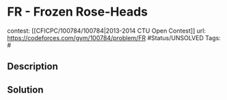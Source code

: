 # FR - Frozen Rose-Heads

contest: [[CFICPC/100784/100784|2013-2014 CTU Open Contest]]
url: https://codeforces.com/gym/100784/problem/FR
#Status/UNSOLVED
Tags: #

## Description

## Solution

